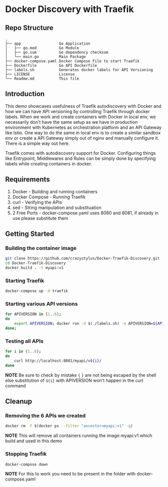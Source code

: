 # Docker Discovery with Traefik
## Repo Structure
```
.
├── app                 Go Application
│   ├── go.mod          Go Module
│   ├── go.sum          Go dependency checksum
│   └── main.go         Main Package
├── docker-compose.yaml Docker Compose File to start Traefik
├── Dockerfile          Go API Dockerfile
├── labels.sh           Generates docker labels for API Versioning
├── LICENSE             License
└── Readme.md           This file
```

## Introduction
This demo showcases usefulness of Traefik autodiscovery with Docker and how we can have API versioning by controlling Traefik through docker labels. When we work and create containers with Docker in local env, we necessarily don't have the same setup as we have in production environment with Kubernetes as orchestration platform and an API Gateway like Istio. One way to do the same in local env is to create a similar sandbox env or create a API Gateway simply out of nginx and manually configure it. There is a simple way out here.

Traefik comes with autodiscovery support for Docker. Configuring things like Entrypoint, Middlewares and Rules can be simply done by specifying labels while creating containers in docker.

## Requirements
1. Docker - Building and running containers
2. Docker Compose - Running Traefik
3. curl - Verifying the APIs
4. sed - String manipulation and substituation
5. 2 Free Ports - docker-compose.yaml uses 8080 and 8081, if already in use please substitute them

## Getting Started
### Building the container image
```bash
git clone https://github.com/crazystylus/Docker-Traefik-Discovery.git
cd Docker-Traefik-Discovery
docker build . -t myapi:v1
```

### Starting Traefik
```bash
docker-compose up -d traefik
```

### Starting various API versions
```bash
for APIVERSION in {1..6};
do
    export APIVERSION; docker run -d $(./labels.sh) -e APIVERSION=${APIVERSION} -p 8080 --rm myapi:v1;
done;
```

### Testing all APIs
```bash
for i in {1..6};
do
    curl http://localhost:8081/myapi/v${i}/
done
```
**NOTE** Be sure to check by mistake  `{` `}` are not being escaped by the shell else substitution of `${i}` with APIVERSION won't happen in the curl command

## Cleanup
### Removing the 6 APIs we created
```bash
docker rm -f $(docker ps --filter "ancestor=myapi:v1" -q)
```
**NOTE** This will remove all containers running the image myapi:v1 which build and used in this demo

### Stopping Traefik
```bash
docker-compose down
```
**NOTE** For this to work you need to be present in the folder with docker-compose.yaml